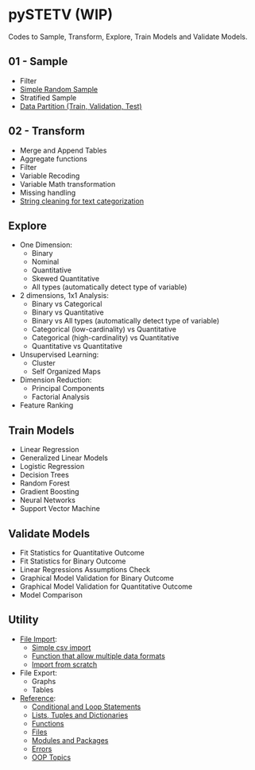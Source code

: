 # pySTETV (WIP)
Codes to Sample, Transform, Explore, Train Models and Validate Models.

## 01 - Sample
- Filter
- [Simple Random Sample](https://github.com/danielrferreira/pySTETV/tree/main/01%20-%20Sample/Simple%20Random)
- Stratified Sample
- [Data Partition (Train, Validation, Test)](https://github.com/danielrferreira/pySTETV/tree/main/01%20-%20Sample/Data%20Partition)
## 02 - Transform
- Merge and Append Tables
- Aggregate functions
- Filter
- Variable Recoding
- Variable Math transformation
- Missing handling
- [String cleaning for text categorization](https://github.com/danielrferreira/pySTETV/tree/main/02%20-%20Transform/String%20Cleaning)
## Explore
* One Dimension:
  - Binary 
  - Nominal
  - Quantitative
  - Skewed Quantitative
  - All types (automatically detect type of variable)
* 2 dimensions, 1x1 Analysis:
  - Binary vs Categorical
  - Binary vs Quantitative
  - Binary vs All types (automatically detect type of variable)
  - Categorical (low-cardinality) vs Quantitative
  - Categorical (high-cardinality) vs Quantitative
  - Quantitative vs Quantitative
* Unsupervised Learning:
  - Cluster
  - Self Organized Maps
* Dimension Reduction:
  - Principal Components
  - Factorial Analysis
* Feature Ranking
## Train Models
- Linear Regression
- Generalized Linear Models
- Logistic Regression
- Decision Trees
- Random Forest
- Gradient Boosting
- Neural Networks
- Support Vector Machine
## Validate Models
- Fit Statistics for Quantitative Outcome
- Fit Statistics for Binary Outcome
- Linear Regressions Assumptions Check
- Graphical Model Validation for Binary Outcome
- Graphical Model Validation for Quantitative Outcome
- Model Comparison
## Utility
* [File Import](https://github.com/danielrferreira/pySTETV/tree/main/Utility/File%20Import):
  - [Simple csv import](https://github.com/danielrferreira/pySTETV/tree/main/Utility/File%20Import/Simple%20CSV%20Import)
  - [Function that allow multiple data formats](https://github.com/danielrferreira/pySTETV/tree/main/Utility/File%20Import/Multiple%20Formats)
  - [Import from scratch](https://github.com/danielrferreira/pySTETV/tree/main/Utility/File%20Import/Import%20from%20scratch)
* File Export:
  - Graphs
  - Tables
* [Reference](https://github.com/danielrferreira/pySTETV/tree/main/Utility/Reference):
  - [Conditional and Loop Statements](https://github.com/danielrferreira/pySTETV/tree/main/Utility/Reference/Conditional%20and%20Loops)
  - [Lists, Tuples and Dictionaries](https://github.com/danielrferreira/pySTETV/tree/main/Utility/Reference/Lists%20Tuples%20and%20Dictionaries)
  - [Functions](https://github.com/danielrferreira/pySTETV/tree/main/Utility/Reference/Functions)
  - [Files](https://github.com/danielrferreira/pySTETV/tree/main/Utility/Reference/Files)
  - [Modules and Packages](https://github.com/danielrferreira/pySTETV/tree/main/Utility/Reference/Packages%20and%20Modules)
  - [Errors](https://github.com/danielrferreira/pySTETV/tree/main/Utility/Reference/Errors)
  - [OOP Topics](https://github.com/danielrferreira/pySTETV/tree/main/Utility/Reference/OOP)
    
